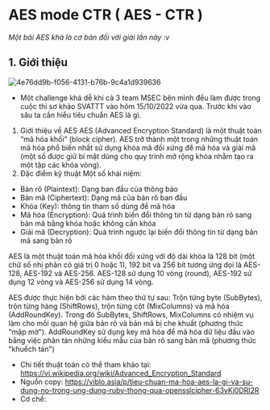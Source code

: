 # AES mode CTR ( AES - CTR )



_Một bài AES khá là cơ bản đối với giải lần này :v_





## 1. Giới thiệu
![4e76dd9b-f056-4131-b76b-9c4a1d939636](https://user-images.githubusercontent.com/97930158/196595745-313c8cb6-064a-4867-b32f-7577d1afaf87.png)

* Một challenge khá dễ khi cả 3 team MSEC bên mình đều làm được trong cuộc thi sơ khảo SVATTT vào hôm 15/10/2022 vừa qua. Trước khi vào sâu ta cần hiểu tiêu chuẩn AES là gì.

1. Giới thiệu về AES
AES (Advanced Encryption Standard) là một thuật toán “mã hóa khối” (block cipher). AES trở thành một trong những thuật toán mã hóa phổ biến nhất sử dụng khóa mã đối xứng để mã hóa và giải mã (một số được giữ bí mật dùng cho quy trình mở rộng khóa nhằm tạo ra một tập các khóa vòng).
2. Đặc điểm kỹ thuật
Một số khái niệm:
* Bản rõ (Plaintext): Dạng ban đầu của thông báo
* Bản mã (Ciphertext): Dạng mã của bản rõ ban đầu
* Khóa (Key): thông tin tham số dùng để mã hóa
* Mã hóa (Encryption): Quá trình biến đổi thông tin từ dạng bản rõ sang bản mã bằng khóa hoặc không cần khóa
* Giải mã (Decryption): Quá trình ngược lại biến đổi thông tin từ dạng bản mã sang bản rõ

AES là một thuật toán mã hóa khối đối xứng với độ dài khóa là 128 bít (một chữ số nhị phân có giá trị 0 hoặc 1), 192 bít và 256 bít tương ứng dọi là AES-128, AES-192 và AES-256. AES-128 sử dụng 10 vòng (round), AES-192 sử dụng 12 vòng và AES-256 sử dụng 14 vòng.


AES được thực hiện bởi các hàm theo thứ tự sau: Trộn từng byte (SubBytes), trộn từng hàng (ShiftRows), trộn từng cột (MixColumns) và mã hóa (AddRoundKey). Trong đó SubBytes, ShiftRows, MixColumns có nhiệm vụ làm cho mối quan hệ giữa bản rõ và bản mã bị che khuất (phương thức "mập mờ"). AddRoundKey sử dụng key mã hóa để mã hóa dữ liệu đầu vào bằng việc phân tán những kiểu mẫu của bản rõ sang bản mã (phương thức "khuếch tán")

* Chi tiết thuật toán có thể tham khảo tại: https://vi.wikipedia.org/wiki/Advanced_Encryption_Standard
* Nguồn copy: https://viblo.asia/p/tieu-chuan-ma-hoa-aes-la-gi-va-su-dung-no-trong-ung-dung-ruby-thong-qua-opensslcipher-63vKj0DRl2R
* Cơ chế: 





